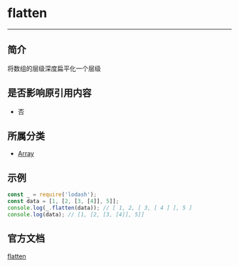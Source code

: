 # flatten

---

## 简介

将数组的层级深度扁平化一个层级

## 是否影响原引用内容

- 否

## 所属分类

- [Array](/repository/Libraries/Lodash/Array.md#array相关函数)

## 示例

```javascript
const _ = require('lodash');
const data = [1, [2, [3, [4]], 5]];
console.log(_.flatten(data)); // [ 1, 2, [ 3, [ 4 ] ], 5 ]
console.log(data); // [1, [2, [3, [4]], 5]]
```

## 官方文档

[flatten](https://lodash.com/docs/4.17.15#flatten)